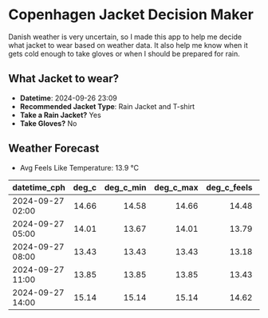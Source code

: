 
# Copenhagen Jacket Decision Maker

Danish weather is very uncertain, so I made this app to help me decide what jacket to wear based on weather data. 
It also help me know when it gets cold enough to take gloves or when I should be prepared for rain.

## What Jacket to wear?

- **Datetime**: 2024-09-26 23:09
- **Recommended Jacket Type**: Rain Jacket and T-shirt
- **Take a Rain Jacket?** Yes
- **Take Gloves?** No

## Weather Forecast
- Avg Feels Like Temperature: 13.9 °C

| datetime_cph     |   deg_c |   deg_c_min |   deg_c_max |   deg_c_feels | weather   | wind   | rain   |
|:-----------------|--------:|------------:|------------:|--------------:|:----------|:-------|:-------|
| 2024-09-27 02:00 |   14.66 |       14.58 |       14.66 |         14.48 | Clouds    | High   | None   |
| 2024-09-27 05:00 |   14.01 |       13.67 |       14.01 |         13.79 | Rain      | High   | Low    |
| 2024-09-27 08:00 |   13.43 |       13.43 |       13.43 |         13.18 | Rain      | High   | Low    |
| 2024-09-27 11:00 |   13.85 |       13.85 |       13.85 |         13.43 | Rain      | High   | Medium |
| 2024-09-27 14:00 |   15.14 |       15.14 |       15.14 |         14.62 | Rain      | High   | Low    |
        